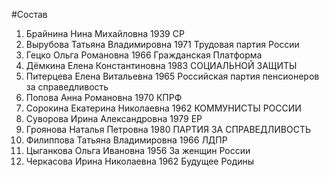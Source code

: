 #Состав
1. Брайнина Нина Михайловна 1939 СР
2. Вырубова Татьяна Владимировна 1971 Трудовая партия России
3. Гецко Ольга Романовна 1966 Гражданская Платформа
4. Дёмкина Елена Константиновна 1983 СОЦИАЛЬНОЙ ЗАЩИТЫ
5. Питерцева Елена Витальевна 1965 Российская партия пенсионеров за справедливость
6. Попова Анна Романовна 1970 КПРФ
7. Сорокина Екатерина Николаевна 1962 КОММУНИСТЫ РОССИИ
8. Суворова Ирина Александровна 1979 ЕР
9. Гроянова Наталья Петровна 1980 ПАРТИЯ ЗА СПРАВЕДЛИВОСТЬ
10. Филиппова Татьяна Владимировна 1966 ЛДПР
11. Цыганкова Ольга Ивановна 1956 За женщин России
12. Черкасова Ирина Николаевна 1962 Будущее Родины
